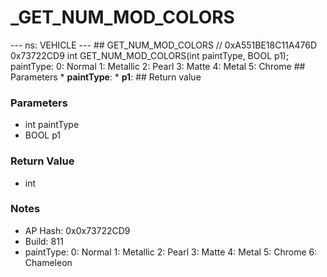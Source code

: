 # _GET_NUM_MOD_COLORS

--- ns: VEHICLE --- ## GET_NUM_MOD_COLORS  // 0xA551BE18C11A476D 0x73722CD9 int GET_NUM_MOD_COLORS(int paintType, BOOL p1);  paintType: 0: Normal 1: Metallic 2: Pearl 3: Matte 4: Metal 5: Chrome  ## Parameters * **paintType**: * **p1**:  ## Return value

### Parameters
* int paintType
* BOOL p1

### Return Value
* int

### Notes
* AP Hash: 0x0x73722CD9
* Build: 811
* paintType:
0: Normal
1: Metallic
2: Pearl
3: Matte
4: Metal
5: Chrome
6: Chameleon

